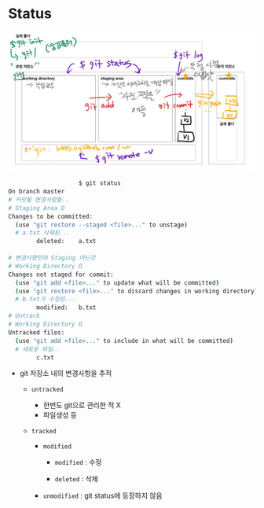 # Status

![git](md-images/git.jpg)



```bash
					$ git status
On branch master
# 커밋될 변경사항들..
# Staging Area O
Changes to be committed:
  (use "git restore --staged <file>..." to unstage)
  # a.txt 삭제된...
        deleted:    a.txt

# 변경사항인데 Staging 아닌것
# Working Directory O
Changes not staged for commit:
  (use "git add <file>..." to update what will be committed)
  (use "git restore <file>..." to discard changes in working directory)
  # b.txt가 수정된...
        modified:   b.txt
# Untrack 
# Working Directory O
Untracked files:
  (use "git add <file>..." to include in what will be committed)
  # 새로운 파일..
        c.txt
```

- git 저장소 내의 변경사항을 추적
  - `untracked`

    - 한번도 git으로 관리한 적 X
    - 파일생성 등

  - `tracked` 

    - `modified`

      - `modified` : 수정

      - `deleted` : 삭제

    - `unmodified` : git status에 등장하지 않음
